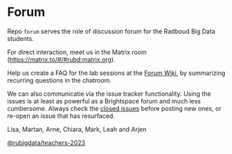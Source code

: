 # Forum

Repo `forum` serves the role of discussion forum for the Radboud Big Data students.

For direct interaction, meet us in the Matrix room (https://matrix.to/#/#rubd:matrix.org).

Help us create a FAQ for the lab sessions at the [Forum Wiki](https://github.com/rubigdata/forum/wiki/), by summarizing recurring questions in the chatroom.

We can also communicatie via the issue tracker functionality. Using the issues is at least as powerful as a Brightspace forum and much less cumbersome. Always check the [closed issues](https://github.com/rubigdata/forum/issues?q=is%3Aissue+is%3Aclosed) before posting new ones, or re-open an issue that has resurfaced.

Lisa, Martan, Arne, Chiara, Mark, Leah and Arjen

[@rubigdata/teachers-2023](https://github.com/orgs/rubigdata/teams/teachers-2023)
